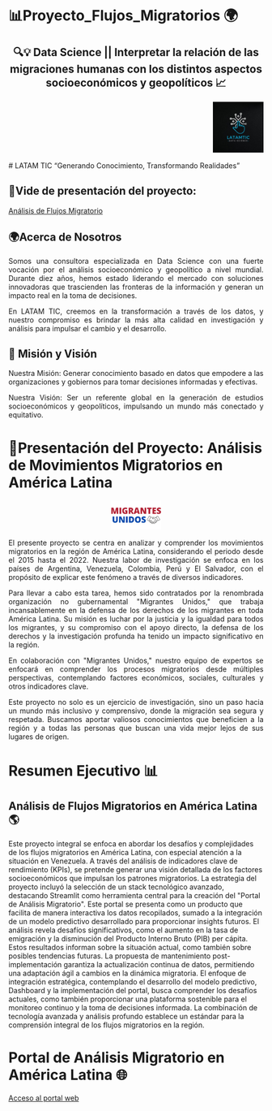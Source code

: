 # 📊Proyecto_Flujos_Migratorios 🌍
<div align="center">
  <h2>🔍💡 Data Science || Interpretar la relación de las migraciones humanas con los distintos aspectos socioeconómicos y geopolíticos 📈</h2>
</div>
<p align="right">
  <img src="https://github.com/LatamTIC/Proyecto_Flujos_Migratorios/blob/main/proyecto_web/latam.jpg" width="100" />
</p>
# LATAM TIC
“Generando Conocimiento, Transformando Realidades”

## 🎥Vide de presentación del proyecto:
[Análisis de Flujos Migratorio](https://www.youtube.com/watch?v=6k8LYKhO2rk)

## 🌍Acerca de Nosotros
<p align="justify"> Somos una consultora especializada en Data Science con una fuerte vocación por el análisis socioeconómico y geopolítico a nivel mundial. Durante diez años, hemos estado liderando el mercado con soluciones innovadoras que trascienden las fronteras de la información y generan un impacto real en la toma de decisiones.</p>

<p align="justify"> En LATAM TIC, creemos en la transformación a través de los datos, y nuestro compromiso es brindar la más alta calidad en investigación y análisis para impulsar el cambio y el desarrollo. </p>  

## 🚀 Misión y Visión
<p align="justify"> Nuestra Misión: Generar conocimiento basado en datos que empodere a las organizaciones y gobiernos para tomar decisiones informadas y efectivas.</p> 

<p align="justify">Nuestra Visión: Ser un referente global en la generación de estudios socioeconómicos y geopolíticos, impulsando un mundo más conectado y equitativo.</p> 


# 🤝Presentación  del Proyecto:  Análisis de Movimientos Migratorios en América Latina
<div style="text-align: center;">
  <img src="https://github.com/LatamTIC/Proyecto_Flujos_Migratorios/blob/main/proyecto_web/Migrantes_unidos.png" width="100" />
</div>

<p align="justify"> El presente proyecto se centra en analizar y comprender los movimientos migratorios en la región de América Latina, considerando el periodo desde el 2015 hasta el 2022. Nuestra labor de investigación se enfoca en los países de Argentina, Venezuela, Colombia, Perú y El Salvador, con el propósito de explicar este fenómeno a través de diversos indicadores.</p>
  
<p align="justify"> Para llevar a cabo esta tarea, hemos sido contratados por la renombrada organización no gubernamental "Migrantes Unidos," que trabaja incansablemente en la defensa de los derechos de los migrantes en toda América Latina. Su misión es luchar por la justicia y la igualdad para todos los migrantes, y su compromiso con el apoyo directo, la defensa de los derechos y la investigación profunda ha tenido un impacto significativo en la región.</p>

<p align="justify"> En colaboración con "Migrantes Unidos," nuestro equipo de expertos se enfocará en comprender los procesos migratorios desde múltiples perspectivas, contemplando factores económicos, sociales, culturales y otros indicadores clave.</p>

<p align="justify"> Este proyecto no solo es un ejercicio de investigación, sino un paso hacia un mundo más inclusivo y comprensivo, donde la migración sea segura y respetada. Buscamos aportar valiosos conocimientos que beneficien a la región y a todas las personas que buscan una vida mejor lejos de sus lugares de origen.</p>

# Resumen Ejecutivo 📊
## Análisis de Flujos Migratorios en América Latina 🌎
Este proyecto integral se enfoca en abordar los desafíos y complejidades de los flujos migratorios en América Latina, con especial atención a la situación en Venezuela. A través del análisis de indicadores clave de rendimiento (KPIs), se pretende generar una visión detallada de los factores socioeconómicos que impulsan los patrones migratorios.
La estrategia del proyecto incluyó la selección de un stack tecnológico avanzado, destacando Streamlit como herramienta central para la creación del "Portal de Análisis Migratorio". Este portal se presenta como un producto que facilita de manera interactiva los datos recopilados, sumado a la integración de un modelo predictivo desarrollado para proporcionar insights futuros.
El análisis revela desafíos significativos, como el aumento en la tasa de emigración y la disminución del Producto Interno Bruto (PIB) per cápita. Estos resultados informan sobre la situación actual, como también sobre posibles tendencias futuras. La propuesta de mantenimiento post-implementación garantiza la actualización continua de datos, permitiendo una adaptación ágil a cambios en la dinámica migratoria.
El enfoque de integración estratégica, contemplando el desarrollo del modelo predictivo, Dashboard y la implementación del portal, busca comprender los desafíos actuales, como también proporcionar una plataforma sostenible para el monitoreo continuo y la toma de decisiones informada. La combinación de tecnología avanzada y análisis profundo establece un estándar para la comprensión integral de los flujos migratorios en la región.

# Portal de Análisis Migratorio en América Latina 🌐
[Acceso al portal web](https://proyecto-flujos-migratorios-r.onrender.com/)

<div style="display: flex; justify-content: center; align-items: center; height: 100vh;">
  <img src="https://encrypted-tbn0.gstatic.com/images?q=tbn:ANd9GcRa68ZBlJdVuTOOpvF_IyEhgBpmYIcd5puS6g&usqp=CAU" width="200" style="margin: auto;" />
</div>


# Reporte Final 📄
[Link de acceso a reporte final](https://drive.google.com/drive/u/0/folders/1CB4jMrb-7F-M4xbuOdD7cfWMuCD3OP0J)

**Herramientas de seguimiento**: Trello + Gantt GitHub
> 
> [Planificación de tareas en trello](https://trello.com/b/GnCSlqTZ/proyectoflujosmigratorios)
> 
> [Diagrama de gantt](https://github.com/orgs/LatamTIC/projects/3)


## Entregables del proceso: 
## Entregables Sprint # 1 🚀 
**Informes de Análisis de Datos**: Documentación que describe el desarrollo y logros de cada etapa. Como también el detalle de los resultados del análisis, las métricas, los KPIs y las conclusiones parciales.

> [Acceso a la documentación](https://docs.google.com/document/d/1Tvpm2StniFRkzctZThOGqOp5UWO62A3y/edit)

**Visualizaciones de Datos**: ETL, gráficos, tablas y visualizaciones que ilustran los hallazgos y permiten una comprensión más clara de los datos
> 
> [Acceso a la documentación](https://drive.google.com/drive/folders/1nhuSC06ISLCFz6TIfhtP2ivMdEAc_2mO?usp=drive_link)


## Entregables Sprint # 2 🚀 
**Informes de Análisis de Datos**: Documentación que describe de forma integral el desarrollo y logros de la segunda etapa.

[Acceso a la documentación](https://docs.google.com/document/d/1HkrKuzJjCDthZLwvEzfZWJsYyiGPpvsZJ3CQgwK3xrI/edit?usp=sharing)

**Anexos(PPTs, Diagramas, Dashboard, video Carga incremental, Diccionario de datos)**

[Acceso a la documentación](https://drive.google.com/drive/folders/1f1iWur2SuUC8YNHcTmyLh3fHwq1LvK7l?usp=sharing)

## Entregables Sprint # 3 🚀 


- [Dashboard](https://app.powerbi.com/view?r=eyJrIjoiY2IzNjg4NjMtNzVmYS00MDc1LTlkMjktY2Q0MmJhYTEyOTY4IiwidCI6IjFmODEwNTkyLTJiMTAtNGQyZi05ZDFkLWNhMzFiMjY5MTVkZSIsImMiOjR9) interactivo con los KPIs asociadas , importante para el análisis y obtención de información relevante ,para medir tendencias y eficacia de estrategias planteadas y/o posterior toma de decisiones

- [Aplicación del modelo ML](https://proyecto-flujos-migratorios-r.onrender.com/#dashboard) Nuestros usuarios pueden acceder a la apps ingresando parametros de un país, obteniendo como resultado la probabilidad de que la emigracion o inmigracion sea alta o baja .

# Agradecimientos 🙌

Queremos expresar nuestro sincero agradecimiento a todas las personas  que contribuyeron al éxito de este proyecto. Su dedicación y colaboración fueron fundamentales para lograr nuestros objetivos. Agradecemos a nuestro equipo, coaching mentors y a todos aquellos que apoyaron para la realización de este gran trabajo. 
¡Gracias por ser parte de este viaje!❤️










